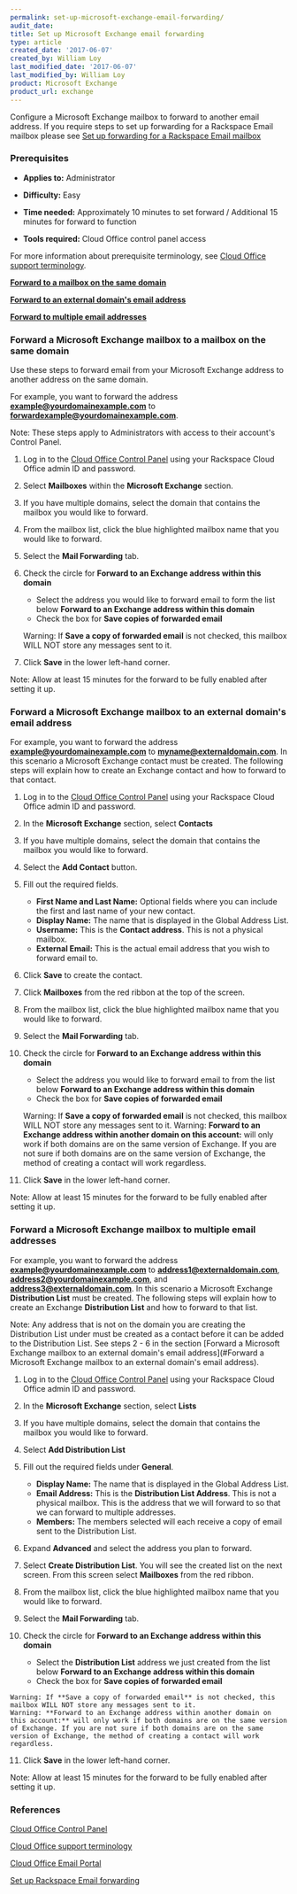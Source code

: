 ```yaml
---
permalink: set-up-microsoft-exchange-email-forwarding/
audit_date:
title: Set up Microsoft Exchange email forwarding
type: article
created_date: '2017-06-07'
created_by: William Loy
last_modified_date: '2017-06-07'
last_modified_by: William Loy
product: Microsoft Exchange
product_url: exchange
---
```


Configure a Microsoft Exchange mailbox to forward to another email address. If you require steps to set up forwarding for a Rackspace Email mailbox please see [Set up forwarding for a Rackspace Email mailbox](/how-to/set-up-rackspace-email-forwarding/)

### Prerequisites

- **Applies to:** Administrator

- **Difficulty:** Easy

- **Time needed:** Approximately 10 minutes to set forward / Additional 15 minutes for forward to function

- **Tools required:** Cloud Office control panel access

For more information about prerequisite terminology, see [Cloud Office support terminology](/how-to/cloud-office-support-terminology).


[**Forward to a mailbox on the same domain**](#forward-a-microsoft-exchange-mailbox-to-a-mailbox-on-the-same-domain)

[**Forward to an external domain's email address**](#forward-a-microsoft-exchange-mailbox-to-an-external-domain's-email-address)

[**Forward to multiple email addresses**](#forward-a-microsoft-exchange-mailbox-to-multiple-email-addresses)




### Forward a Microsoft Exchange mailbox to a mailbox on the same domain

Use these steps to forward email from your Microsoft Exchange address to another address on the same domain.

For example, you want to forward the address **example@yourdomainexample.com** to **forwardexample@yourdomainexample.com**.

Note: These steps apply to Administrators with access to their account's Control Panel.

1.	Log in to the [Cloud Office Control Panel](https://cp.rackspace.com/Login.aspx?ReturnUrl=%2f "Cloud Office Control Panel") using your Rackspace Cloud Office admin ID and password.

2. Select **Mailboxes** within the **Microsoft Exchange** section.

<!--- add screen shot file HexForwardSC1.png--->

3. If you have multiple domains, select the domain that contains the mailbox you would like to forward.

4. From the mailbox list, click the blue highlighted mailbox name that you would like to forward.

<!--- add screen shot file HexForwardlSC2.png--->

5. Select the **Mail Forwarding** tab.

6. Check the circle for **Forward to an Exchange address within this domain**
    - Select the address you would like to forward email to form the list below **Forward to an Exchange address within this domain**
    - Check the box for **Save copies of forwarded email**
    <!--- add screen shot file HexForwardSC3.png--->

    Warning: If **Save a copy of forwarded email** is not checked, this mailbox WILL NOT store any messages sent to it.

7. Click **Save** in the lower left-hand corner.

Note: Allow at least 15 minutes for the forward to be fully enabled after setting it up.


### Forward a Microsoft Exchange mailbox to an external domain's email address

For example, you want to forward the address **example@yourdomainexample.com** to **myname@externaldomain.com**. In this scenario a Microsoft Exchange contact must be created. The following steps will explain how to create an Exchange contact and how to forward to that contact.

1. Log in to the [Cloud Office Control Panel](https://cp.rackspace.com/Login.aspx?ReturnUrl=%2f "Cloud Office Control Panel") using your Rackspace Cloud Office admin ID and password.

2. In the **Microsoft Exchange** section, select **Contacts**
<!--- add screen shot file HexForwardContactSC1.png--->

3. If you have multiple domains, select the domain that contains the mailbox you would like to forward.

4. Select the **Add Contact** button.
<!--- add screen shot file HexForwardContactSC2.png--->
5. Fill out the required fields.

    - **First Name and Last Name:** Optional fields where you can include the first and last name of your new contact.
    - **Display Name:** The name that is displayed in the Global Address List.
    - **Username:** This is the **Contact address**. This is not a physical mailbox.
    - **External Email:** This is the actual email address that you wish to forward email to.
<!--- add screen shot file HexForwardContactSC3.png--->
6. Click **Save** to create the contact.

7. Click **Mailboxes** from the red ribbon at the top of the screen.
<!--- add screen shot file HexForwardContactSC4.png--->
8. From the mailbox list, click the blue highlighted mailbox name that you would like to forward.
<!--- add screen shot file HexForwardContactSC5.png--->
9. Select the **Mail Forwarding** tab.

10. Check the circle for **Forward to an Exchange address within this domain**
    - Select the address you would like to forward email to from the list below **Forward to an Exchange address within this domain**
    - Check the box for **Save copies of forwarded email**
    <!--- add screen shot file HexForwardContactSC6.png--->

    Warning: If **Save a copy of forwarded email** is not checked, this mailbox WILL NOT store any messages sent to it.
    Warning: **Forward to an Exchange address within another domain on this account:** will only work if both domains are on the same version of Exchange. If you are not sure if both domains are on the same version of Exchange, the method of creating a contact will work regardless.

11. Click **Save** in the lower left-hand corner.

Note: Allow at least 15 minutes for the forward to be fully enabled after setting it up.

### Forward a Microsoft Exchange mailbox to multiple email addresses

For example, you want to forward the address **example@yourdomainexample.com** to **address1@externaldomain.com**, **address2@yourdomainexample.com**, and **address3@externaldomain.com**. In this scenario a Microsoft Exchange **Distribution List**  must be created. The following steps will explain how to create an Exchange **Distribution List** and how to forward to that list.

Note: Any address that is not on the domain you are creating the Distribution List under must be created as a contact before it can be added to the Distribution List. See steps 2 - 6 in the section [Forward a Microsoft Exchange mailbox to an external domain's email address](#Forward a Microsoft Exchange mailbox to an external domain's email address).

1. Log in to the [Cloud Office Control Panel](https://cp.rackspace.com/Login.aspx?ReturnUrl=%2f "Cloud Office Control Panel") using your Rackspace Cloud Office admin ID and password.

2. In the **Microsoft Exchange** section, select **Lists**

<!--- add screen shot file HexForwardMultSC1.png--->

3. If you have multiple domains, select the domain that contains the mailbox you would like to forward.

4. Select **Add Distribution List**  

<!--- add screen shot file HexForwardMultSC2.png--->

5. Fill out the required fields under **General**.

    - **Display Name:** The name that is displayed in the Global Address List.
    - **Email Address:** This is the **Distribution List Address**. This is not a physical mailbox. This is the address that we will forward to so that we can forward to multiple addresses.
    - **Members:** The members selected will each receive a copy of email sent to the Distribution List.

<!--- add screen shot file HexForwardMultSC3.png--->

6. Expand **Advanced** and select the address you plan to forward.

<!--- add screen shot file HexForwardMultSC4.png--->

7. Select **Create Distribution List**.  You will see the created list on the next screen. From this screen select **Mailboxes** from the red ribbon.

<!--- add screen shot file HexForwardMultSC5.png--->

8. From the mailbox list, click the blue highlighted mailbox name that you would like to forward.
<!--- add screen shot file HexForwardMultSC6.png--->
9. Select the **Mail Forwarding** tab.

10. Check the circle for **Forward to an Exchange address within this domain**
    - Select the **Distribution List** address we just created from the list below **Forward to an Exchange address within this domain**
    - Check the box for **Save copies of forwarded email**

<!--- add screen shot file HexForwardMultSC7.png--->    

    Warning: If **Save a copy of forwarded email** is not checked, this mailbox WILL NOT store any messages sent to it.
    Warning: **Forward to an Exchange address within another domain on this account:** will only work if both domains are on the same version of Exchange. If you are not sure if both domains are on the same version of Exchange, the method of creating a contact will work regardless.

11. Click **Save** in the lower left-hand corner.

Note: Allow at least 15 minutes for the forward to be fully enabled after setting it up.



### References

[Cloud Office Control Panel](https://cp.rackspace.com/Login.aspx?ReturnUrl=%2f "Cloud Office Control Panel")

[Cloud Office support terminology](/how-to/cloud-office-support-terminology)

[Cloud Office Email Portal](https://apps.rackspace.com/index.php)

[Set up Rackspace Email forwarding](/how-to/set-up-rackspace-email-forwarding/)
